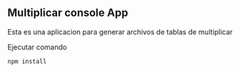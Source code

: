 ## Multiplicar console App

Esta es una aplicacion para generar archivos de tablas de multiplicar

Ejecutar comando 

```
npm install
```